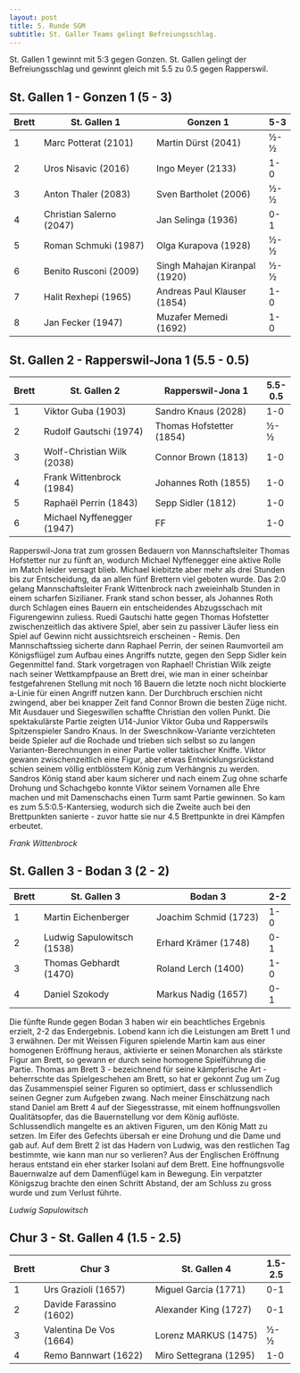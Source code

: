 ```yaml
---
layout: post
title: 5. Runde SGM
subtitle: St. Galler Teams gelingt Befreiungsschlag.
---
```


St. Gallen 1 gewinnt mit 5:3 gegen Gonzen. St. Gallen gelingt der Befreiungsschlag und gewinnt gleich mit 5.5 zu 0.5 gegen Rapperswil.

## St. Gallen 1 - Gonzen 1 (5 - 3)

| Brett | St. Gallen 1             | Gonzen 1                      | 5-3 |
| ----- | ------------------------ | ----------------------------- | --- |
| 1     | Marc Potterat (2101)     | Martin Dürst (2041)           | ½-½ |
| 2     | Uros Nisavic (2016)      | Ingo Meyer (2133)             | 1-0 |
| 3     | Anton Thaler (2083)      | Sven Bartholet (2006)         | ½-½ |
| 4     | Christian Salerno (2047) | Jan Selinga (1936)            | 0-1 |
| 5     | Roman Schmuki (1987)     | Olga Kurapova (1928)          | ½-½ |
| 6     | Benito Rusconi (2009)    | Singh Mahajan Kiranpal (1920) | ½-½ |
| 7     | Halit Rexhepi (1965)     | Andreas Paul Klauser (1854)   | 1-0 |
| 8     | Jan Fecker (1947)        | Muzafer Memedi (1692)         | 1-0 |

## St. Gallen 2 - Rapperswil-Jona 1 (5.5 - 0.5)

| Brett | St. Gallen 2               | Rapperswil-Jona 1        | 5.5-0.5 |
| ----- | -------------------------- | ------------------------ | ------- |
| 1     | Viktor Guba (1903)         | Sandro Knaus (2028)      | 1-0     |
| 2     | Rudolf Gautschi (1974)     | Thomas Hofstetter (1854) | ½-½     |
| 3     | Wolf-Christian Wilk (2038) | Connor Brown (1813)      | 1-0     |
| 4     | Frank Wittenbrock (1984)   | Johannes Roth (1855)     | 1-0     |
| 5     | Raphaël Perrin (1843)      | Sepp Sidler (1812)       | 1-0     |
| 6     | Michael Nyffenegger (1947) | FF                       | 1-0     |

Rapperswil-Jona trat zum grossen Bedauern von Mannschaftsleiter Thomas Hofstetter nur zu fünft an, wodurch Michael Nyffenegger eine aktive Rolle im Match leider versagt blieb. Michael kiebitzte aber mehr als drei Stunden bis zur Entscheidung, da an allen fünf Brettern viel geboten wurde. Das 2:0 gelang Mannschaftsleiter Frank Wittenbrock nach zweieinhalb Stunden in einem scharfen Sizilianer. Frank stand schon besser, als Johannes Roth durch Schlagen eines Bauern ein entscheidendes Abzugsschach mit Figurengewinn zuliess. Ruedi Gautschi hatte gegen Thomas Hofstetter zwischenzeitlich das aktivere Spiel, aber sein zu passiver Läufer liess ein Spiel auf Gewinn nicht aussichtsreich erscheinen - Remis. Den Mannschaftssieg sicherte dann Raphael Perrin, der seinen Raumvorteil am Königsflügel zum Aufbau eines Angriffs nutzte, gegen den Sepp Sidler kein Gegenmittel fand. Stark vorgetragen von Raphael!
Christian Wilk zeigte nach seiner Wettkampfpause an Brett drei, wie man in einer scheinbar festgefahrenen Stellung mit noch 16 Bauern die letzte noch nicht blockierte a-Linie für einen Angriff nutzen kann. Der Durchbruch erschien nicht zwingend, aber bei knapper Zeit fand Connor Brown die besten Züge nicht. Mit Ausdauer und Siegeswillen schaffte Christian den vollen Punkt.
Die spektakulärste Partie zeigten U14-Junior Viktor Guba und Rapperswils Spitzenspieler Sandro Knaus. In der Sweschnikow-Variante verzichteten beide Spieler auf die Rochade und trieben sich selbst so zu langen Varianten-Berechnungen in einer Partie voller taktischer Kniffe. Viktor gewann zwischenzeitlich eine Figur, aber etwas Entwicklungsrückstand schien seinem völlig entblösstem König zum Verhängnis zu werden. Sandros König stand aber kaum sicherer und nach einem Zug ohne scharfe Drohung und Schachgebo konnte Viktor seinem Vornamen alle Ehre machen und mit Damenschachs einen Turm samt Partie gewinnen. So kam es zum 5.5:0.5-Kantersieg, wodurch sich die Zweite auch bei den Brettpunkten sanierte - zuvor hatte sie nur 4.5 Brettpunkte in drei Kämpfen erbeutet.

_Frank Wittenbrock_

## St. Gallen 3 - Bodan 3 (2 - 2)

| Brett | St. Gallen 3               | Bodan 3               | 2-2 |
|-------|----------------------------|-----------------------|-----|
| 1     | Martin Eichenberger        | Joachim Schmid (1723) | 1-0 |
| 2     | Ludwig Sapulowitsch (1538) | Erhard Krämer (1748)  | 0-1 |
| 3     | Thomas Gebhardt (1470)     | Roland Lerch (1400)   | 1-0 |
| 4     | Daniel Szokody             | Markus Nadig (1657)   | 0-1 |

Die fünfte Runde gegen Bodan 3 haben wir ein beachtliches Ergebnis erzielt, 2-2 das Endergebnis. Lobend kann ich die Leistungen am Brett 1 und 3 erwähnen. Der mit Weissen Figuren spielende Martin kam aus einer homogenen Eröffnung heraus, aktivierte er seinen Monarchen als stärkste Figur am Brett, so gewann er durch seine homogene Spielführung die Partie. Thomas am Brett 3 - bezeichnend für seine kämpferische Art - beherrschte das Spielgeschehen am Brett, so hat er gekonnt Zug um Zug das Zusammenspiel seiner Figuren so optimiert, dass er schlussendlich seinen Gegner zum Aufgeben zwang. Nach meiner Einschätzung nach stand Daniel am Brett 4 auf der Siegesstrasse, mit einem hoffnungsvollen Qualitätsopfer, das die Bauernstellung vor dem König auflöste. Schlussendlich mangelte es an aktiven Figuren, um den König Matt zu setzen. Im Eifer des Gefechts übersah er eine Drohung und die Dame und gab auf. Auf dem Brett 2 ist das Hadern von Ludwig, was den restlichen Tag bestimmte, wie kann man nur so verlieren? Aus der Englischen Eröffnung heraus entstand ein eher starker Isolani auf dem Brett. Eine hoffnungsvolle Bauernwalze auf dem Damenflügel kam in Bewegung. Ein verpatzter Königszug brachte den einen Schritt Abstand, der am Schluss zu gross wurde und zum Verlust führte.

_Ludwig Sapulowitsch_

## Chur 3 - St. Gallen 4 (1.5 - 2.5)

| Brett | Chur 3                  | St. Gallen 4           | 1.5-2.5 |
|-------|-------------------------|------------------------|---------|
| 1     | Urs Grazioli (1657)     | Miguel Garcia (1771)   | 0-1     |
| 2     | Davide Farassino (1602) | Alexander King (1727)  | 0-1     |
| 3     | Valentina De Vos (1664) | Lorenz MARKUS (1475)   | ½-½     |
| 4     | Remo Bannwart (1622)    | Miro Settegrana (1295) | 1-0     |


<style>
table th:nth-of-type(2) {
    width: 40%;
}
table th:nth-of-type(3) {
    width: 40%;
}
</style>
